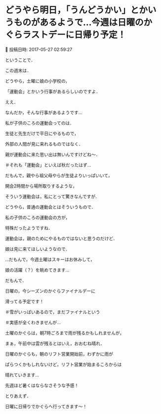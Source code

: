 # どうやら明日，「うんどうかい」とかいうものがあるようで…今週は日曜のかぐらラストデーに日帰り予定！

📅 投稿日時: 2017-05-27 02:59:27

ということで．


この週末は．


どうやら，土曜に娘の小学校の，


「運動会」とかいう行事があるらしいのですよ．


ええ．


なんだか，そんな行事があるようです…





私が子供のころの運動会ってのは．


生徒と先生だけで平日にやるもので，


外部の人間が見に来れるものではなく．


親が運動会に来た思い出は無いんですけどね～．


＃それも「運動会」といえば秋だったはず…





だもんで，親やら祖父母やらが生徒よりいっぱいいて，


開会2時間から場所取りするような，


そういう運動会は，私にとって驚きなんですが．





どうやら，普通の運動会とはそういうもので．


私の子供のころの運動会の方が，


特殊だったようですね．





運動会は，親のためにやるものではないと思うのだけど．


娘は見に来てほしいようなので．


…だもんで，今週土曜はスキーはお休みして，


娘の活躍（？）を眺めてきます…





だもんで．


日曜の，今シーズンのかぐらファイナルデーに


滑ってる予定です！


＃雪がいっぱいあるので，まだファイナルという


＃実感が全くわきませんが…





土曜のかぐらは，朝7時ごろまで雨が残るかもしれませんが，


まぁ，午前中は雲が残るとはいえ，おおむね晴れ．


日曜のかぐらも，朝のリフト営業開始前，わずかに雨が


ぱらつくかもしれないけど，リフト営業が始まるころからは


晴れていきます…


先週ほど暑くはならなさそうな予感！





とりあえず．


日曜に日帰りでかぐらへ行ってきます～！
